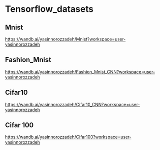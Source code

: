 # Tensorflow_datasets
## Mnist
https://wandb.ai/yasinnorozzadeh/Mnist?workspace=user-yasinnorozzadeh
## Fashion_Mnist
https://wandb.ai/yasinnorozzadeh/Fashion_Mnist_CNN?workspace=user-yasinnorozzadeh
## Cifar10
https://wandb.ai/yasinnorozzadeh/Cifar10_CNN?workspace=user-yasinnorozzadeh
## Cifar 100
https://wandb.ai/yasinnorozzadeh/Cifar100?workspace=user-yasinnorozzadeh
